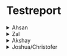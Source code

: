 
# Testreport

<details><summary>
  Ahsan
  </summary>
 <p> 

| Date of test plan | Test case ID | Person executed the test | Pass/Fail | Comments |
| --- | --- | --- | --- | --- |
| xx feb'23 |  1 | Ahsan | Fail | |
| xx feb'23 |  2 | Ahsan | Fail | |
| xx feb'23 |  3 | Ahsan | Fail | |
| xx feb'23 |  4 | Ahsan | Fail | |
| xx feb'23 |  5 | Ahsan | Fail | |
| xx feb'23 |  6 | Ahsan | Fail | |
| xx feb'23 |  7 | Ahsan | Fail | |
   
| Date of test plan | Test case ID | Person executed the test | Pass/Fail | Comments |
| --- | --- | --- | --- | --- |
| xx feb'23 | 1 | Ahsan | Fail | |
| xx feb'23 | 2 | Ahsan | Fail | |
| xx feb'23 | 3 | Ahsan | Fail | |
| xx feb'23 | 4 | Ahsan | Fail | |
| xx feb'23 | 5 | Ahsan | Fail | |
| xx feb'23 | 6 | Ahsan | Fail | |
| xx feb'23 | 7 | Ahsan | Fail | |
   
   
| Date of test plan | Test case ID | Person executed the test | Pass/Fail | Comments |
| --- | --- | --- | --- | --- |
| xx feb'23 | 1 | Ahsan | Pass | |
| xx feb'23 | 2 | Ahsan | Pass | |
| xx feb'23 | 3 | Ahsan | Pass | |
| xx feb'23 | 4 | Ahsan | Pass | |
| xx feb'23 | 5 | Ahsan | Pass | |
| xx feb'23 | 6 | Ahsan | Pass | |
| xx feb'23 | 7 | Ahsan | Pass | |
  </p>
  </details>
  
  
<details><summary> Zal</summary>
<p> 
  
| Date of test plan | Test case ID | Person executed the test | Pass/Fail | Comments |
| --- | --- | --- | --- | --- |
| xx feb'23   | 1 | Zal | Fail | |
| xx feb'23   | 2 | Zal | Fail | |
| xx feb'23   | 3 | Zal | Fail | |
| xx feb'23   | 4 | Zal | Fail | |
| xx feb'23   | 5 | Zal | Fail | |
  
| Date of test plan | Test case ID | Person executed the test | Pass/Fail | Comments |
| --- | --- | --- | --- | --- |
| xx feb'23   | 1 | Zal | Fail | |
| xx feb'23   | 2 | Zal | Fail | |
| xx feb'23   | 3 | Zal | Fail | |
| xx feb'23   | 4 | Zal | Fail | |
| xx feb'23   | 5 | Zal | Fail | |
 
| Date of test plan | Test case ID | Person executed the test | Pass/Fail | Comments |
| --- | --- | --- | --- | --- |
| xx feb'23  | 1 | Zal | Fail | |
| xx feb'23  | 2 | Zal | Fail | |
| xx feb'23  | 3 | Zal | Fail | |
| xx feb'23  | 4 | Zal | Fail | |
| xx feb'23  | 5 | Zal | Fail | |

</p>
</details>


<details><summary>Akshay</summary>
 <p> 

   
| Date of test plan | Test case ID | Person executed the test | Pass/Fail | Comments |
| --- | --- | --- | --- | --- |
| xx feb'23 | 1 | Akshay | Fail | |
| xx feb'23 | 1 | Akshay | Fail | |
| xx feb'23 | API 1.1| Akshay | Fail | |
| xx feb'23 | API 1.2| Akshay | Fail | |
| xx feb'23 | API 1.3| Akshay | Fail | |  
   
   
| Date of test plan | Test case ID | Person executed the test | Pass/Fail | Comments |
| --- | --- | --- | --- | --- |
| xx feb'23 | 1 | Akshay | Fail | |
| xx feb'23 | 2 | Akshay | Fail | |
| xx feb'23 | API 1.1| Akshay | Fail | |
| xx feb'23 | API 1.2| Akshay | Fail | |
| xx feb'23 | API 1.3| Akshay | Fail | |  
   
| Date of test plan | Test case ID | Person executed the test | Pass/Fail | Comments |
| --- | --- | --- | --- | --- |
| xx feb'23 | 1 | Akshay | Pass | |
| xx feb'23 | 2 | Akshay | Pass | |
| xx feb'23 | API 1.1| Akshay | Pass | |
| xx feb'23 | API 1.2| Akshay | Pass | |
| xx feb'23 | API 1.3| Akshay | Pass | |   
</p>
</details>


<details><summary>Joshua/Christofer</summary>
<p> 
  
  | Date of test plan | Test case ID | Person executed the test | Pass/Fail | Comments |
| --- | --- | --- | --- | --- |
| xx feb'23 | 1 Database | Joshua/Christofer | Pass | |
| xx feb'23 | 2 Database | Joshua/Christofer | Pass | |

</p>
</details>

